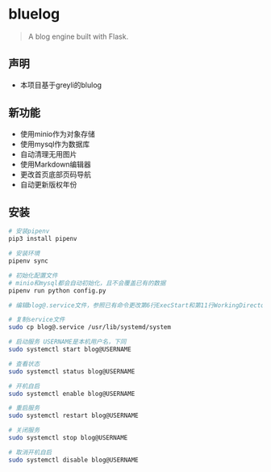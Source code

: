 # bluelog
> A blog engine built with Flask.

## 声明
- 本项目基于greyli的blulog

## 新功能
- 使用minio作为对象存储
- 使用mysql作为数据库
- 自动清理无用图片
- 使用Markdown编辑器
- 更改首页底部页码导航
- 自动更新版权年份

## 安装
```bash
# 安装pipenv
pip3 install pipenv

# 安装环境
pipenv sync

# 初始化配置文件
# minio和mysql都会自动初始化，且不会覆盖已有的数据
pipenv run python config.py

# 编辑blog@.service文件，参照已有命令更改第6行ExecStart和第11行WorkingDirectory

# 复制service文件
sudo cp blog@.service /usr/lib/systemd/system

# 启动服务 USERNAME是本机用户名，下同
sudo systemctl start blog@USERNAME

# 查看状态
sudo systemctl status blog@USERNAME

# 开机自启
sudo systemctl enable blog@USERNAME

# 重启服务
sudo systemctl restart blog@USERNAME

# 关闭服务
sudo systemctl stop blog@USERNAME

# 取消开机自启
sudo systemctl disable blog@USERNAME
```
